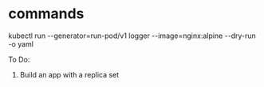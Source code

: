 # commands

kubectl run --generator=run-pod/v1 logger --image=nginx:alpine --dry-run -o yaml



To Do:

1. Build an app with a replica set


